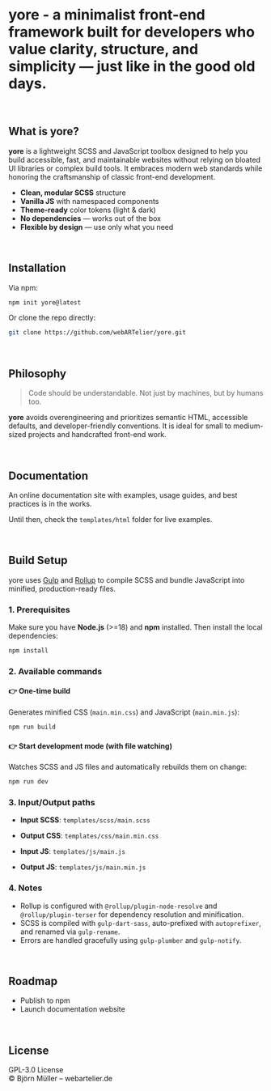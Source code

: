 # yore - a minimalist front-end framework built for developers who value clarity, structure, and simplicity — just like in the good old days.

<br>

## What is yore?

**yore** is a lightweight SCSS and JavaScript toolbox designed to help you build accessible, fast, and maintainable websites without relying on bloated UI libraries or complex build tools. It embraces modern web standards while honoring the craftsmanship of classic front-end development.

- **Clean, modular SCSS** structure
- **Vanilla JS** with namespaced components
- **Theme-ready** color tokens (light & dark)
- **No dependencies** — works out of the box
- **Flexible by design** — use only what you need

<br>

## Installation

Via npm:

```bash
npm init yore@latest
```

Or clone the repo directly:

```bash
git clone https://github.com/webARTelier/yore.git
```

<br>

## Philosophy

> Code should be understandable. Not just by machines, but by humans too.

**yore** avoids overengineering and prioritizes semantic HTML, accessible defaults, and developer-friendly conventions. It is ideal for small to medium-sized projects and handcrafted front-end work.

<br>

## Documentation

An online documentation site with examples, usage guides, and best practices is in the works.

Until then, check the `templates/html` folder for live examples.

<br>

## Build Setup

yore uses [Gulp](https://gulpjs.com/) and [Rollup](https://rollupjs.org/) to compile SCSS and bundle JavaScript into minified, production-ready files.

### 1. Prerequisites

Make sure you have **Node.js** (>=18) and **npm** installed. Then install the local dependencies:

```bash
npm install
```

### 2. Available commands

#### 👉 One-time build

Generates minified CSS (`main.min.css`) and JavaScript (`main.min.js`):

```bash
npm run build
```
#### 👉 Start development mode (with file watching)

Watches SCSS and JS files and automatically rebuilds them on change:

```bash
npm run dev
```

### 3. Input/Output paths

- **Input SCSS**: `templates/scss/main.scss`

- **Output CSS**: `templates/css/main.min.css`

- **Input JS**: `templates/js/main.js`

- **Output JS**: `templates/js/main.min.js`

### 4. Notes

- Rollup is configured with `@rollup/plugin-node-resolve` and `@rollup/plugin-terser` for dependency resolution and minification.
- SCSS is compiled with `gulp-dart-sass`, auto-prefixed with `autoprefixer`, and renamed via `gulp-rename`.
- Errors are handled gracefully using `gulp-plumber` and `gulp-notify`.

<br>

## Roadmap

- Publish to npm
- Launch documentation website

<br>

## License

GPL-3.0 License\
© Björn Müller – webartelier.de

